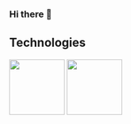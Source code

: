 ### Hi there 👋




## Technologies
<img src="https://github.com/Yata-ta/Yata-ta/assets/98527071/af363718-f587-45a8-b4e6-f2e29c14c031" width="100">


<img src="https://github.com/Yata-ta/Yata-ta/assets/98527071/48fbc37c-1d2b-4946-ad39-7a7005250686" width="100">
